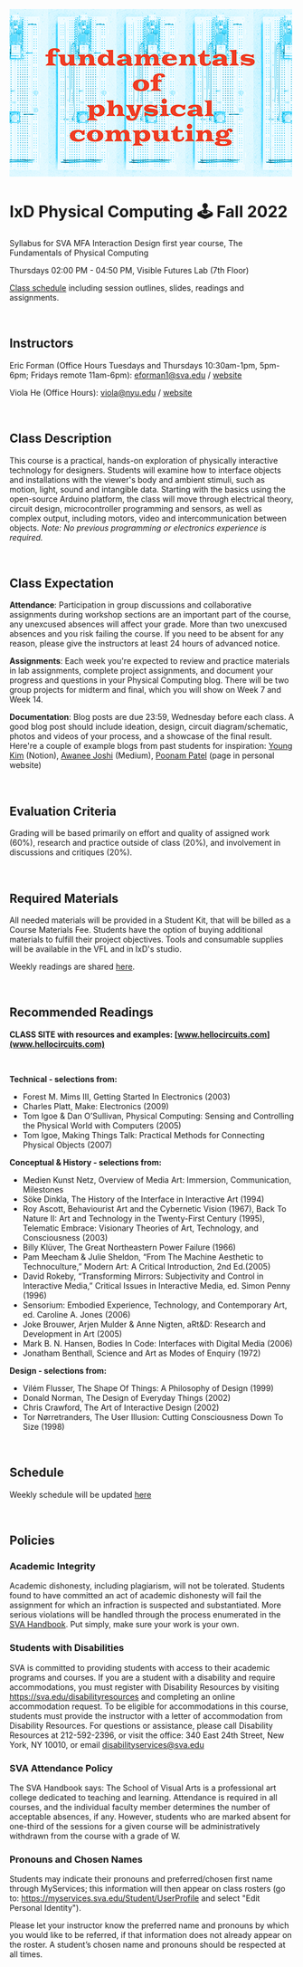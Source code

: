 ![physcomp.png](assets/physcomp-m.png)

# IxD Physical Computing 🕹 Fall 2022

Syllabus for SVA MFA Interaction Design first year course, The Fundamentals of Physical Computing

Thursdays 02:00 PM - 04:50 PM, Visible Futures Lab (7th Floor)

[Class schedule](schedule.html) including session outlines, slides, readings and assignments.

<br>

## Instructors

Eric Forman (Office Hours Tuesdays and Thursdays 10:30am-1pm, 5pm-6pm; Fridays remote 11am-6pm): eforman1@sva.edu / [website](https://www.ericforman.com)

Viola He (Office Hours): viola@nyu.edu / [website](https://violand.xyz)

<br>

## Class Description

This course is a practical, hands-on exploration of physically interactive technology for designers. Students will examine how to interface objects and installations with the viewer's body and ambient stimuli, such as motion, light, sound and intangible data. Starting with the basics using the open-source Arduino platform, the class will move through electrical theory, circuit design, microcontroller programming and sensors, as well as complex output, including motors, video and intercommunication between objects. _Note: No previous programming or electronics experience is required._

<br>

## Class Expectation

**Attendance**: Participation in group discussions and collaborative assignments during workshop sections are an important part of the course, any unexcused absences will affect your grade. More than two unexcused absences and you risk failing the course. If you need to be absent for any reason, please give the instructors at least 24 hours of advanced notice.

**Assignments**: Each week you're expected to review and practice materials in lab assignments, complete project assignments, and document your progress and questions in your Physical Computing blog. There will be two group projects for midterm and final, which you will show on Week 7 and Week 14.

**Documentation**: Blog posts are due 23:59, Wednesday before each class. A good blog post should include ideation, design, circuit diagram/schematic, photos and videos of your process, and a showcase of the final result. Here're a couple of example blogs from past students for inspiration: [Young Kim](https://tremendous-angora-935.notion.site/Young-s-Blog-17ab8f05f52b422b8f774fd8405fdcc8) (Notion), [Awanee Joshi](https://medium.com/@awaneemjoshi/list/awanees-physical-computing-blog-posts-5a2cc296e9f8) (Medium), [Poonam Patel](https://www.poonampatel.me/physical-computing-blog) (page in personal website)

<br>

## Evaluation Criteria

Grading will be based primarily on effort and quality of assigned work (60%), research and practice outside of class (20%), and involvement in discussions and critiques (20%).

<br>

## Required Materials

All needed materials will be provided in a Student Kit, that will be billed as a Course Materials Fee. Students have the option of buying additional materials to fulfill their project objectives. Tools and consumable supplies will be available in the VFL and in IxD's studio.

Weekly readings are shared [here](https://drive.google.com/drive/folders/14_zAcMBffM56HMbXtn9Qqgk34ObHQrnm?usp=sharing).

<br>

## Recommended Readings

**CLASS SITE with resources and examples: [www.hellocircuits.com](www.hellocircuits.com)**

<br>

**Technical - selections from:**

- Forest M. Mims III, Getting Started In Electronics (2003)
- Charles Platt, Make: Electronics (2009)
- Tom Igoe & Dan O’Sullivan, Physical Computing: Sensing and Controlling the Physical World with Computers (2005)
- Tom Igoe, Making Things Talk: Practical Methods for Connecting Physical Objects (2007)

**Conceptual & History - selections from:**

- Medien Kunst Netz, Overview of Media Art: Immersion, Communication, Milestones
- Söke Dinkla, The History of the Interface in Interactive Art (1994)
- Roy Ascott, Behaviourist Art and the Cybernetic Vision (1967), Back To Nature II: Art and Technology in the Twenty-First Century (1995), Telematic Embrace: Visionary Theories of Art, Technology, and Consciousness (2003)
- Billy Klüver, The Great Northeastern Power Failure (1966)
- Pam Meecham & Julie Sheldon, “From The Machine Aesthetic to Technoculture,” Modern Art: A Critical Introduction, 2nd Ed.(2005)
- David Rokeby, “Transforming Mirrors: Subjectivity and Control in Interactive Media,” Critical Issues in Interactive Media, ed. Simon Penny (1996)
- Sensorium: Embodied Experience, Technology, and Contemporary Art, ed. Caroline A. Jones (2006)
- Joke Brouwer, Arjen Mulder & Anne Nigten, aRt&D: Research and Development in Art (2005)
- Mark B. N. Hansen, Bodies In Code: Interfaces with Digital Media (2006)
- Jonatham Benthall, Science and Art as Modes of Enquiry (1972)

**Design - selections from:**

- Vilém Flusser, The Shape Of Things: A Philosophy of Design (1999)
- Donald Norman, The Design of Everyday Things (2002)
- Chris Crawford, The Art of Interactive Design (2002)
- Tor Nørretranders, The User Illusion: Cutting Consciousness Down To Size (1998)

<br>

## Schedule

Weekly schedule will be updated [here](schedule.html)

<br>

## Policies

### Academic Integrity

Academic dishonesty, including plagiarism, will not be tolerated. Students found to have committed an act of academic dishonesty will fail the assignment for which an infraction is suspected and substantiated. More serious violations will be handled through the process enumerated in the [SVA Handbook](https://sva.edu/students/life-at-sva/sva-handbook). Put simply, make sure your work is your own.

### Students with Disabilities

SVA is committed to providing students with access to their academic programs and courses. If you are a student with a disability and require accommodations, you must register with Disability Resources by visiting https://sva.edu/disabilityresources and completing an online accommodation request. To be eligible for accommodations in this course, students must provide the instructor with a letter of accommodation from Disability Resources. For questions or assistance, please call Disability Resources at 212-592-2396, or visit the office: 340 East 24th Street, New York, NY 10010, or email disabilityservices@sva.edu

### SVA Attendance Policy

The SVA Handbook says: The School of Visual Arts is a professional art college dedicated to teaching and learning. Attendance is required in all courses, and the individual faculty member determines the number of acceptable absences, if any. However, students who are marked absent for one-third of the sessions for a given course will be administratively withdrawn from the course with a grade of W.

### Pronouns and Chosen Names

Students may indicate their pronouns and preferred/chosen first name through MyServices; this information will then appear on class rosters (go to: https://myservices.sva.edu/Student/UserProfile and select "Edit Personal Identity").

Please let your instructor know the preferred name and pronouns by which you would like to be referred, if that information does not already appear on the roster. A student’s chosen name and pronouns should be respected at all times.
